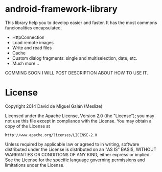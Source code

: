 android-framework-library
=========================

This library help you to develop easier and faster. It has the most commons funcionalities encapsulated.

- HttpConnection
- Load remote images
- Write and read files
- Cache
- Custom dialog fragments: single and multiselection, date, etc.
- Much more...

COMMING SOON I WILL POST DESCRIPTION ABOUT HOW TO USE IT.










License
=====================
Copyright 2014 David de Miguel Galán (Meslize)

Licensed under the Apache License, Version 2.0 (the "License");
you may not use this file except in compliance with the License.
You may obtain a copy of the License at

    http://www.apache.org/licenses/LICENSE-2.0

Unless required by applicable law or agreed to in writing, software
distributed under the License is distributed on an "AS IS" BASIS,
WITHOUT WARRANTIES OR CONDITIONS OF ANY KIND, either express or implied.
See the License for the specific language governing permissions and
limitations under the License.

